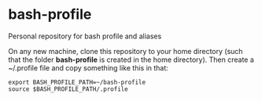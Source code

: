 # bash-profile
Personal repository for bash profile and aliases

On any new machine, clone this repository to your home directory (such that the folder **bash-profile** is created in the home directory). Then create a ~/.profile file and copy something like this in that: 

    export BASH_PROFILE_PATH=~/bash-profile
    source $BASH_PROFILE_PATH/.profile

